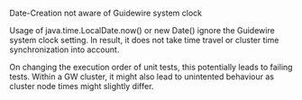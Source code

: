 Date-Creation not aware of Guidewire system clock

Usage of java.time.LocalDate.now() or new Date() ignore the Guidewire system clock setting. In result, it does not take time travel or cluster time synchronization into account.

On changing the execution order of unit tests, this potentially leads to failing tests. Within a GW cluster, it might also lead to unintented behaviour as cluster node times might slightly differ.